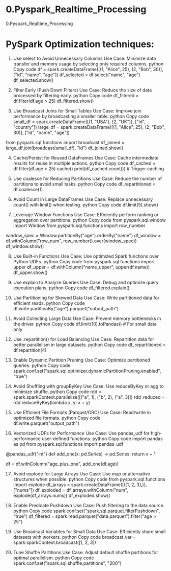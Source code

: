 # 0.Pyspark_Realtime_Processing
0.Pyspark_Realtime_Processing

# PySpark Optimization techniques:

1. Use select to Avoid Unnecessary Columns
Use Case: Minimize data transfer and memory usage by selecting only required columns.
python
Copy code
df = spark.createDataFrame([(1, "Alice", 25), (2, "Bob", 30)], ["id", "name", "age"])
df_selected = df.select("name", "age")
df_selected.show()


2. Filter Early (Push Down Filters)
Use Case: Reduce the size of data processed by filtering early.
python
Copy code
df_filtered = df.filter(df.age > 25)
df_filtered.show()


3. Use Broadcast Joins for Small Tables
Use Case: Improve join performance by broadcasting a smaller table.
python
Copy code
small_df = spark.createDataFrame([(1, "USA"), (2, "UK")], ["id", "country"])
large_df = spark.createDataFrame([(1, "Alice", 25), (2, "Bob", 30)], ["id", "name", "age"])

from pyspark.sql.functions import broadcast
df_joined = large_df.join(broadcast(small_df), "id")
df_joined.show()


4. Cache/Persist for Reused DataFrames
Use Case: Cache intermediate results for reuse in multiple actions.
python
Copy code
df_cached = df.filter(df.age > 25).cache()
print(df_cached.count())  # Trigger caching


5. Use coalesce for Reducing Partitions
Use Case: Reduce the number of partitions to avoid small tasks.
python
Copy code
df_repartitioned = df.coalesce(1)


6. Avoid Count in Large DataFrames
Use Case: Replace unnecessary count() with limit() when testing.
python
Copy code
df.limit(5).show()


7. Leverage Window Functions
Use Case: Efficiently perform ranking or aggregation over partitions.
python
Copy code
from pyspark.sql.window import Window
from pyspark.sql.functions import row_number

window_spec = Window.partitionBy("age").orderBy("name")
df_window = df.withColumn("row_num", row_number().over(window_spec))
df_window.show()



8. Use Built-in Functions
Use Case: Use optimized Spark functions over Python UDFs.
python
Copy code
from pyspark.sql.functions import upper
df_upper = df.withColumn("name_upper", upper(df.name))
df_upper.show()


9. Use explain to Analyze Queries
Use Case: Debug and optimize query execution plans.
python
Copy code
df_filtered.explain()


10. Use Partitioning for Skewed Data
Use Case: Write partitioned data for efficient reads.
python
Copy code
df.write.partitionBy("age").parquet("output_path")


11. Avoid Collecting Large Data
Use Case: Prevent memory bottlenecks in the driver.
python
Copy code
df.limit(10).toPandas()  # For small data only


12. Use .repartition() for Load Balancing
Use Case: Repartition data for better parallelism in large datasets.
python
Copy code
df_repartitioned = df.repartition(4)


13. Enable Dynamic Partition Pruning
Use Case: Optimize partitioned queries.
python
Copy code
spark.conf.set("spark.sql.optimizer.dynamicPartitionPruning.enabled", "true")


14. Avoid Shuffling with groupByKey
Use Case: Use reduceByKey or agg to minimize shuffle.
python
Copy code
rdd = spark.sparkContext.parallelize([("a", 1), ("b", 2), ("a", 3)])
rdd_reduced = rdd.reduceByKey(lambda x, y: x + y)


15. Use Efficient File Formats (Parquet/ORC)
Use Case: Read/write in optimized file formats.
python
Copy code
df.write.parquet("output_path")


16. Vectorized UDFs for Performance
Use Case: Use pandas_udf for high-performance user-defined functions.
python
Copy code
import pandas as pd
from pyspark.sql.functions import pandas_udf

@pandas_udf("int")
def add_one(x: pd.Series) -> pd.Series:
    return x + 1

df = df.withColumn("age_plus_one", add_one(df.age))



17. Avoid explode for Large Arrays
Use Case: Use map or alternative structures when possible.
python
Copy code
from pyspark.sql.functions import explode
df_arrays = spark.createDataFrame([([1, 2, 3],)], ["nums"])
df_exploded = df_arrays.withColumn("num", explode(df_arrays.nums))
df_exploded.show()


18. Enable Predicate Pushdown
Use Case: Push filtering to the data source.
python
Copy code
spark.conf.set("spark.sql.parquet.filterPushdown", "true")
df_filtered = spark.read.parquet("data.parquet").filter("age > 25")


19. Use Broadcast Variables for Small Data
Use Case: Efficiently share small datasets with workers.
python
Copy code
broadcast_var = spark.sparkContext.broadcast([1, 2, 3])


20. Tune Shuffle Partitions
Use Case: Adjust default shuffle partitions for optimal parallelism.
python
Copy code
spark.conf.set("spark.sql.shuffle.partitions", "200")
